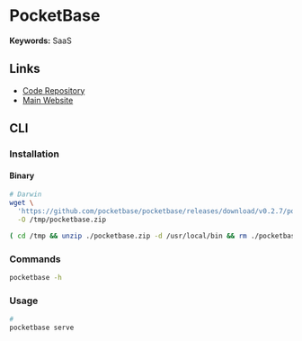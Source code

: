 # PocketBase

**Keywords:** SaaS

## Links

- [Code Repository](https://github.com/pocketbase/pocketbase)
- [Main Website](https://pocketbase.io)

## CLI

### Installation

#### Binary

```sh
# Darwin
wget \
  'https://github.com/pocketbase/pocketbase/releases/download/v0.2.7/pocketbase_0.2.7_darwin_amd64.zip' \
  -O /tmp/pocketbase.zip

( cd /tmp && unzip ./pocketbase.zip -d /usr/local/bin && rm ./pocketbase.zip )
```

### Commands

```sh
pocketbase -h
```

### Usage

```sh
#
pocketbase serve
```

